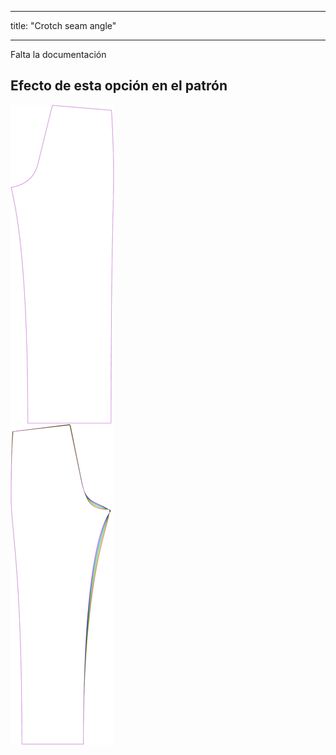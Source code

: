 - - -
title: "Crotch seam angle"
- - -


<Fixme>

Falta la documentación

</Fixme>

## Efecto de esta opción en el patrón

![Esta imagen muestra el efecto de esta opción superponiendo varias variantes que tienen un valor diferente para esta opción](titan_crotchseamcurveangle_sample.svg "Effect of this option on the pattern")
